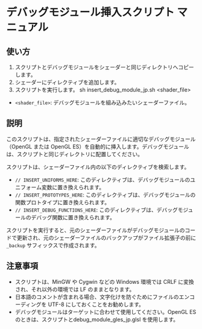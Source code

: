 # デバッグモジュール挿入スクリプト マニュアル

## 使い方

1. スクリプトとデバッグモジュールをシェーダーと同じディレクトリへコピーします。
2. シェーダーにディレクティブを追加します。
3. スクリプトを実行します。
sh insert_debug_module_jp.sh <shader_file>

* `<shader_file>`: デバッグモジュールを組み込みたいシェーダーファイル。

## 説明

このスクリプトは、指定されたシェーダーファイルに適切なデバッグモジュール（OpenGL または OpenGL ES）を自動的に挿入します。デバッグモジュールは、スクリプトと同じディレクトリに配置してください。

スクリプトは、シェーダーファイル内の以下のディレクティブを検索します。

- `// INSERT_UNIFORMS_HERE`: このディレクティブは、デバッグモジュールのユニフォーム変数に置き換えられます。
- `// INSERT_PROTOTYPES_HERE`: このディレクティブは、デバッグモジュールの関数プロトタイプに置き換えられます。
- `// INSERT_DEBUG_FUNCTIONS_HERE`: このディレクティブは、デバッグモジュールのデバッグ関数に置き換えられます。

スクリプトを実行すると、元のシェーダーファイルがデバッグモジュールのコードで更新され、元のシェーダーファイルのバックアップがファイル拡張子の前に `_backup` サフィックスで作成されます。

## 注意事項

- スクリプトは、MinGW や Cygwin などの Windows 環境では CRLF に変換され、それ以外の環境では LF のままとなります。
- 日本語のコメントが含まれる場合、文字化けを防ぐためにファイルのエンコーディングを UTF-8 にしておくことをお勧めします。
- デバッグモジュールはターゲットに合わせて使用してください。OpenGL ES のときは、スクリプトとdebug_module_gles_jp.glsl を使用します。